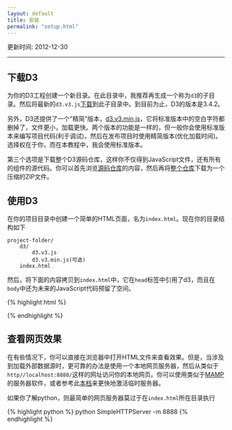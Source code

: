 ```yaml
---
layout: default
title: 安装
permalink: "setup.html"
---
```


更新时间: 2012-12-30

------


## 下载D3
为你的D3工程创建一个新目录。在此目录中，我推荐再生成一个称为`d3`的子目录。然后将最新的`d3.v3.js`[下载](http://d3js.org/d3.v3.js)到此子目录中。到目前为止，D3的版本是3.4.2。

另外，D3还提供了一个"精简"版本，[d3.v3.min.js](http://d3js.org/d3.v3.min.js)，它将标准版本中的空白字符都删掉了，文件更小，加载更快。两个版本的功能是一样的，但一般你会使用标准版本来编写项目代码(利于调试)，然后在发布项目时使用精简版本(优化加载时间)。选择权在于你，而在本教程中，我会使用标准版本。

第三个选项是下载整个D3源码仓库，这样你不仅得到JavaScript文件，还有所有的组件的源代码。你可以首先浏览[源码仓库](https://github.com/mbostock/d3)的内容，然后再将[整个仓库](https://github.com/mbostock/d3/releases)下载为一个压缩的ZIP文件。

## 使用D3
在你的项目目录中创建一个简单的HTML页面，名为`index.html`。现在你的目录结构如下

    project-folder/
	    d3/
		    d3.v3.js
		    d3.v3.min.js(可选)
	    index.html

然后，将下面的内容拷贝到`index.html`中，它在`head`标签中引用了d3，而且在`body`中还为未来的JavaScript代码预留了空间。

{% highlight html %}
<!DOCTYPE html>
<html lang="en">
    <head>
        <meta charset="utf-8">
        <title>D3 Test</title>
        <script type="text/javascript" src="d3/d3.v3.js"></script>
    </head>
    <body>
        <script type="text/javascript">
            // Your beautiful D3 code will go here
        </script>
    </body>
</html> 
{% endhighlight %}

## 查看网页效果
在有些情况下，你可以直接在浏览器中打开HTML文件来查看效果。但是，当涉及到加载外部数据源时，更可靠的办法是使用一个本地网页服务器，然后从类似于`http//localhost:8888/`这样的网址访问你的本地网页。你可以使用类似于[MAMP](http://mamp.info/en/)的服务器软件，或者参考此[本档](https://github.com/mbostock/d3/wiki)来更快地激活临时服务器。

如果你了解python，则最简单的网页服务器莫过于在`index.html`所在目录执行

{% highlight python %}
python SimpleHTTPServer -m 8888
{% endhighlight %}

